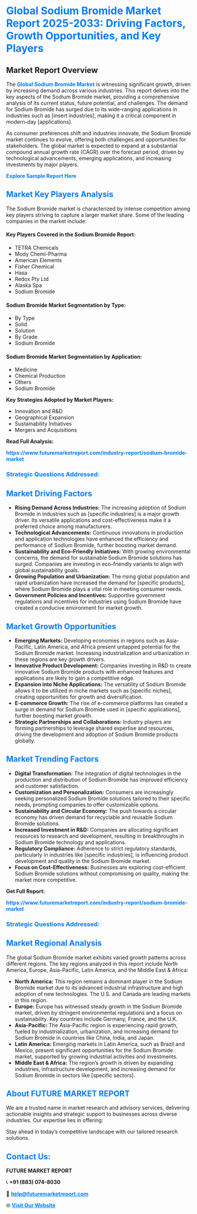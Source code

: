 <h1 style="color: #007BFF;">Global Sodium Bromide Market Report 2025-2033: Driving Factors, Growth Opportunities, and Key Players</h1>

<section id="overview">
<h2>Market Report Overview</h2>
<p>The <a href="https://www.futuremarketreport.com/industry-report/sodium-bromide-market" style="color: #007BFF; text-decoration: none;"><strong>Global Sodium Bromide Market</strong></a> is witnessing significant growth, driven by increasing demand across various industries. This report delves into the key aspects of the Sodium Bromide market, providing a comprehensive analysis of its current status, future potential, and challenges. The demand for Sodium Bromide has surged due to its wide-ranging applications in industries such as [insert industries], making it a critical component in modern-day [applications].</p>
<p>As consumer preferences shift and industries innovate, the Sodium Bromide market continues to evolve, offering both challenges and opportunities for stakeholders. The global market is expected to expand at a substantial compound annual growth rate (CAGR) over the forecast period, driven by technological advancements, emerging applications, and increasing investments by major players.</p>
</section>

<section id="overview">
<p><a href="https://www.futuremarketreport.com/request-sample/reportId=100150" style="color: #007BFF; text-decoration: none;"><strong>Explore Sample Report Here</strong></a></p>
</section>

<section id="key-players">
<h2 style="color: #007BFF;">Market Key Players Analysis</h2>
<p>The Sodium Bromide market is characterized by intense competition among key players striving to capture a larger market share. Some of the leading companies in the market include:</p>
<h4>Key Players Covered in the Sodium Bromide Report:</h4>
<ul><li>TETRA Chemicals</li><li>Mody Chemi-Pharma</li><li>American Elements</li><li>Fisher Chemical</li><li>Hasa</li><li>Redox Pty Ltd</li><li>Alaska Spa</li><li>Sodium Bromide</li></ul>
<h4>Sodium Bromide Market Segmentation by Type:</h4>
<ul><li>By Type</li><li>Solid</li><li>Solution</li><li>By Grade</li><li>Sodium Bromide</li></ul>

<h4>Sodium Bromide Market Segmentation by Application:</h4>
<ul><li>Medicine</li><li>Chemical Production</li><li>Others</li><li>Sodium Bromide</li></ul>
<p><strong>Key Strategies Adopted by Market Players:</strong></p>
<ul>
<li>Innovation and R&D</li>
<li>Geographical Expansion</li>
<li>Sustainability Initiatives</li>
<li>Mergers and Acquisitions</li>
</ul>
</section>

<section>
<p><strong>Read Full Analysis: </strong></p><a href="https://www.futuremarketreport.com/industry-report/sodium-bromide-market" style="color: #007BFF; text-decoration: none;"><strong>https://www.futuremarketreport.com/industry-report/sodium-bromide-market</strong></a>
<h3 style="color: #007BFF;">Strategic Questions Addressed:</h3>
</section>

<section id="driving-factors">
<h2 style="color: #007BFF;">Market Driving Factors</h2>
<ul>
<li><strong>Rising Demand Across Industries:</strong> The increasing adoption of Sodium Bromide in industries such as [specific industries] is a major growth driver. Its versatile applications and cost-effectiveness make it a preferred choice among manufacturers.</li>
<li><strong>Technological Advancements:</strong> Continuous innovations in production and application technologies have enhanced the efficiency and performance of Sodium Bromide, further boosting market demand.</li>
<li><strong>Sustainability and Eco-Friendly Initiatives:</strong> With growing environmental concerns, the demand for sustainable Sodium Bromide solutions has surged. Companies are investing in eco-friendly variants to align with global sustainability goals.</li>
<li><strong>Growing Population and Urbanization:</strong> The rising global population and rapid urbanization have increased the demand for [specific products], where Sodium Bromide plays a vital role in meeting consumer needs.</li>
<li><strong>Government Policies and Incentives:</strong> Supportive government regulations and incentives for industries using Sodium Bromide have created a conducive environment for market growth.</li>
</ul>
</section>

<section id="growth-opportunities">
<h2 style="color: #007BFF;">Market Growth Opportunities</h2>
<ul>
<li><strong>Emerging Markets:</strong> Developing economies in regions such as Asia-Pacific, Latin America, and Africa present untapped potential for the Sodium Bromide market. Increasing industrialization and urbanization in these regions are key growth drivers.</li>
<li><strong>Innovative Product Development:</strong> Companies investing in R&D to create innovative Sodium Bromide products with enhanced features and applications are likely to gain a competitive edge.</li>
<li><strong>Expansion into Niche Applications:</strong> The versatility of Sodium Bromide allows it to be utilized in niche markets such as [specific niches], creating opportunities for growth and diversification.</li>
<li><strong>E-commerce Growth:</strong> The rise of e-commerce platforms has created a surge in demand for Sodium Bromide used in [specific applications], further boosting market growth.</li>
<li><strong>Strategic Partnerships and Collaborations:</strong> Industry players are forming partnerships to leverage shared expertise and resources, driving the development and adoption of Sodium Bromide products globally.</li>
</ul>
</section>

<section id="trending-factors">
<h2 style="color: #007BFF;">Market Trending Factors</h2>
<ul>
<li><strong>Digital Transformation:</strong> The integration of digital technologies in the production and distribution of Sodium Bromide has improved efficiency and customer satisfaction.</li>
<li><strong>Customization and Personalization:</strong> Consumers are increasingly seeking personalized Sodium Bromide solutions tailored to their specific needs, prompting companies to offer customizable options.</li>
<li><strong>Sustainability and Circular Economy:</strong> The push towards a circular economy has driven demand for recyclable and reusable Sodium Bromide solutions.</li>
<li><strong>Increased Investment in R&D:</strong> Companies are allocating significant resources to research and development, resulting in breakthroughs in Sodium Bromide technology and applications.</li>
<li><strong>Regulatory Compliance:</strong> Adherence to strict regulatory standards, particularly in industries like [specific industries], is influencing product development and quality in the Sodium Bromide market.</li>
<li><strong>Focus on Cost-Effectiveness:</strong> Businesses are exploring cost-efficient Sodium Bromide solutions without compromising on quality, making the market more competitive.</li>
</ul>
</section>

<section>
<p><strong>Get Full Report: </strong></p><a href="https://www.futuremarketreport.com/industry-report/sodium-bromide-market" style="color: #007BFF; text-decoration: none;"><strong>https://www.futuremarketreport.com/industry-report/sodium-bromide-market</strong></a>
<h3 style="color: #007BFF;">Strategic Questions Addressed:</h3>
</section>


<section id="regional-analysis">
<h2 style="color: #007BFF;">Market Regional Analysis</h2>
<p>The global Sodium Bromide market exhibits varied growth patterns across different regions. The key regions analyzed in this report include North America, Europe, Asia-Pacific, Latin America, and the Middle East & Africa:</p>
<ul>
<li><strong>North America:</strong> This region remains a dominant player in the Sodium Bromide market due to its advanced industrial infrastructure and high adoption of new technologies. The U.S. and Canada are leading markets in this region.</li>
<li><strong>Europe:</strong> Europe has witnessed steady growth in the Sodium Bromide market, driven by stringent environmental regulations and a focus on sustainability. Key countries include Germany, France, and the U.K.</li>
<li><strong>Asia-Pacific:</strong> The Asia-Pacific region is experiencing rapid growth, fueled by industrialization, urbanization, and increasing demand for Sodium Bromide in countries like China, India, and Japan.</li>
<li><strong>Latin America:</strong> Emerging markets in Latin America, such as Brazil and Mexico, present significant opportunities for the Sodium Bromide market, supported by growing industrial activities and investments.</li>
<li><strong>Middle East & Africa:</strong> The region’s growth is driven by expanding industries, infrastructure development, and increasing demand for Sodium Bromide in sectors like [specific sectors].</li>
</ul>
</section>

<footer>
<h2 style="color: #007BFF;">About FUTURE MARKET REPORT</h2>
<p>We are a trusted name in market research and advisory services, delivering actionable insights and strategic support to businesses across diverse industries. Our expertise lies in offering:</p>

<p>Stay ahead in today’s competitive landscape with our tailored research solutions.</p>

<h2 style="color: #007BFF;">Contact Us:</h2>
<p><strong>FUTURE MARKET REPORT</strong></p>
<p>📞 <strong>+91 (883) 074-8030</strong></p>
<p>📧 <strong><a href="mailto:help@futuremarketreport.com" style="color: #007BFF;">help@futuremarketreport.com</a></strong></p>
<p>🌐 <strong><a href="https://www.futuremarketreport.com/" style="color: #007BFF;">Visit Our Website</a></strong></p>
</footer>